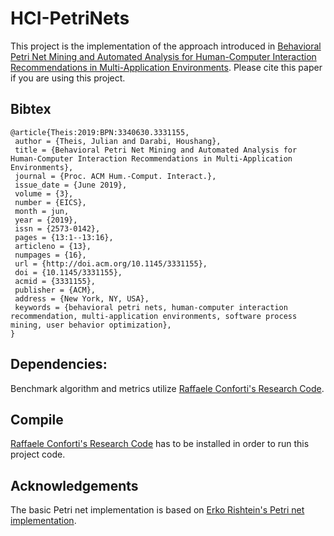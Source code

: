 # HCI-PetriNets
This project is the implementation of the approach introduced in  [Behavioral Petri Net Mining and Automated Analysis for Human-Computer Interaction Recommendations in Multi-Application Environments](https://dl.acm.org/citation.cfm?id=3331155). Please cite this paper if you are using this project.

## Bibtex
```
@article{Theis:2019:BPN:3340630.3331155,
 author = {Theis, Julian and Darabi, Houshang},
 title = {Behavioral Petri Net Mining and Automated Analysis for Human-Computer Interaction Recommendations in Multi-Application Environments},
 journal = {Proc. ACM Hum.-Comput. Interact.},
 issue_date = {June 2019},
 volume = {3},
 number = {EICS},
 month = jun,
 year = {2019},
 issn = {2573-0142},
 pages = {13:1--13:16},
 articleno = {13},
 numpages = {16},
 url = {http://doi.acm.org/10.1145/3331155},
 doi = {10.1145/3331155},
 acmid = {3331155},
 publisher = {ACM},
 address = {New York, NY, USA},
 keywords = {behavioral petri nets, human-computer interaction recommendation, multi-application environments, software process mining, user behavior optimization},
}
```

## Dependencies:
Benchmark algorithm and metrics utilize [Raffaele Conforti's Research Code](https://github.com/raffaeleconforti/ResearchCode).

## Compile
[Raffaele Conforti's Research Code](https://github.com/raffaeleconforti/ResearchCode) has to be installed in order to run this project code.

## Acknowledgements
The basic Petri net implementation is based on [Erko Rishtein's Petri net implementation](https://github.com/ErkoRisthein/conformance-checker/).
